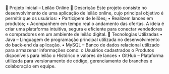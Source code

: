 📌 Projeto Inicial – Leilão Online
📝 Descrição
Este projeto consiste no desenvolvimento de uma aplicação de leilão online, cujo principal objetivo é permitir que os usuários:
•	Participem de leilões;
•	Realizem lances em produtos;
•	Acompanhem em tempo real o andamento das ofertas.
A ideia é criar uma plataforma intuitiva, segura e eficiente para conectar vendedores e compradores em um ambiente de leilão digital.
🔧 Tecnologias Utilizadas
•	Java – Linguagem de programação principal utilizada no desenvolvimento do back-end da aplicação.
•	MySQL – Banco de dados relacional utilizado para armazenar informações como:
o	Usuários cadastrados
o	Produtos disponíveis para leilão
o	Histórico e valores de lances
•	GitHub – Plataforma utilizada para versionamento de código, gerenciamento de branches e colaboração em equipe.
